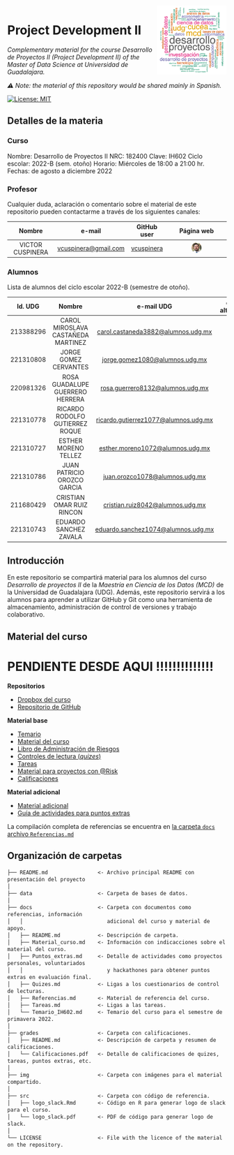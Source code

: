 <img src="img/logo_slack.png" width="160" align = "right">

# Project Development II
_Complementary material for the course Desarrollo de Proyectos II (Project Development II) of the Master of Data Science at Universidad de Guadalajara._

_⚠️ Note: the material of this repository would be shared mainly in Spanish._

[![License:
MIT](https://img.shields.io/badge/License-MIT-yellow.svg)](https://opensource.org/licenses/MIT)

## Detalles de la materia

### Curso
Nombre: Desarrollo de Proyectos II
NRC: 182400
Clave: IH602
Ciclo escolar: 2022-B (sem. otoño)
Horario: Miércoles de 18:00 a 21:00 hr.
Fechas: de agosto a diciembre 2022

### Profesor

Cualquier duda, aclaración o comentario sobre el material de este repositorio pueden contactarme a través de los siguientes canales:

|Nombre |e-mail |GitHub user| Página web |
|:----:|:----:|:-----:|:-----:|
|VICTOR CUSPINERA | vcuspinera@gmail.com | [vcuspinera](https://github.com/vcuspinera) | [<img src="https://raw.githubusercontent.com/vcuspinera/Canada_response_covid/8d616c02dcdf9a0362a6f8ecb98471eae8f0e28b/img/logo_vcuspinera.png" width=20%/>](https://vcuspinera.github.io) |

### Alumnos
Lista de alumnos del ciclo escolar 2022-B (semestre de otoño).

|Id. UDG |Nombre |e-mail UDG |e-mail alternativo |GitHub user| 
|:----:|:----:|:----:|:-----:|:-----:|
|213388296 |CAROL MIROSLAVA CASTAÑEDA MARTINEZ |carol.castaneda3882@alumnos.udg.mx | | |
|221310808 |JORGE GOMEZ CERVANTES |jorge.gomez1080@alumnos.udg.mx | | |
|220981326 |ROSA GUADALUPE GUERRERO HERRERA |rosa.guerrero8132@alumnos.udg.mx | | |
|221310778 |RICARDO RODOLFO GUTIERREZ ROQUE |ricardo.gutierrez1077@alumnos.udg.mx | | |
|221310727 |ESTHER MORENO TELLEZ |esther.moreno1072@alumnos.udg.mx | | |
|221310786 |JUAN PATRICIO OROZCO GARCIA |juan.orozco1078@alumnos.udg.mx | | |
|211680429 |CRISTIAN OMAR RUIZ RINCON |cristian.ruiz8042@alumnos.udg.mx | | |
|221310743 |EDUARDO SANCHEZ ZAVALA |eduardo.sanchez1074@alumnos.udg.mx | | |


## Introducción
En este repositorio se compartirá material para los alumnos del curso _Desarrollo de proyectos II_ de la _Maestría en Ciencia de los Datos (MCD)_ de la Universidad de Guadalajara (UDG). Además, este repositorio servirá a los alumnos para aprender a utilizar GitHub y Git como una herramienta de almacenamiento, administración de control de versiones y trabajo colaborativo.

## Material del curso

# PENDIENTE DESDE AQUI !!!!!!!!!!!!!!

__Repositorios__
- [Dropbox del curso](https://www.dropbox.com/sh/k6klb0b4d6ab1ub/AAA4xuIyks58mnu3F4-BGedZa?dl=0)
- [Repositorio de GitHub](https://github.com/vcuspinera/UDG_MCD_Project_Dev_II)

__Material base__
- [Temario](https://github.com/vcuspinera/UDG_MCD_Project_Dev_II/blob/main/docs/Temario_IH602.pdf)
- [Material del curso](https://github.com/vcuspinera/UDG_MCD_Project_Dev_II/blob/main/docs/Material_curso.md)
- [Libro de Administración de Riesgos](https://www.dropbox.com/sh/8f30655iex1mo43/AAB7HXnhRJAixlzLRRu1h2b1a?dl=0)
- [Controles de lectura (_quizes_)](https://github.com/vcuspinera/UDG_MCD_Project_Dev_II/blob/main/docs/Quizes.md)
- [Tareas](https://github.com/vcuspinera/UDG_MCD_Project_Dev_II/blob/main/docs/Tareas.md)
- [Material para proyectos con @Risk](https://www.dropbox.com/sh/i8mcs1ccutgp891/AADvhXit2qQV20OVecyxDch-a?dl=0)
- [Calificaciones](https://github.com/vcuspinera/UDG_MCD_Project_Dev_II/tree/main/grades)

__Material adicional__
- [Material adicional](https://www.dropbox.com/sh/rg86msgnis2etf3/AACHdEruNH5wo_NIxW93BJxLa?dl=0)
- [Guía de actividades para puntos extras](https://github.com/vcuspinera/UDG_MCD_Project_Dev_II/blob/main/docs/Puntos_extras.md)

La compilación completa de referencias se encuentra en [la carpeta `docs` archivo `Referencias.md`](https://github.com/vcuspinera/UDG_MCD_Project_Dev_II/blob/main/docs/Referencias.md)

## Organización de carpetas
    ├── README.md                <- Archivo principal README con presentación del proyecto
    │
    ├── data                     <- Carpeta de bases de datos.
    │
    ├── docs                     <- Carpeta con documentos como referencias, información 
    │   │                           adicional del curso y material de apoyo.
    │   ├── README.md            <- Descripción de carpeta.
    │   ├── Material_curso.md    <- Información con indicacciones sobre el material del curso.  
    │   ├── Puntos_extras.md     <- Detalle de actividades como proyectos personales, voluntariados
    │   │                           y hackathones para obtener puntos extras en evaluación final.
    │   ├── Quizes.md            <- Ligas a los cuestionarios de control de lecturas.
    │   ├── Referencias.md       <- Material de referencia del curso.
    │   ├── Tareas.md            <- Ligas a las tareas.
    │   └── Temario_IH602.md     <- Temario del curso para el semestre de primavera 2022.
    │
    ├── grades                   <- Carpeta con calificaciones.
    │   ├── README.md            <- Descripción de carpeta y resumen de calificaciones.
    │   └── Calificaciones.pdf   <- Detalle de calificaciones de quizes, tareas, puntos extras, etc.
    │
    ├── img                      <- Carpeta con imágenes para el material compartido.
    │
    ├── src                      <- Carpeta con código de referencia.
    │   ├── logo_slack.Rmd       <- Código en R para generar logo de slack para el curso.
    │   └── logo_slack.pdf       <- PDF de código para generar logo de slack.
    │
    └── LICENSE                  <- File with the licence of the material on the repository.
